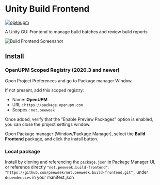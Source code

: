# Unity Build Frontend

[![openupm](https://img.shields.io/npm/v/net.peeweek.build-frontend?label=openupm&registry_uri=https://package.openupm.com)](https://openupm.com/packages/net.peeweek.build-frontend/)

A Unity GUI Frontend to manage build batches and review build reports

![Build Frontend Screenshot](https://github.com/peeweek/net.peeweek.build-frontend/raw/master/Resources%7E/Screenshot.png)

## Install

### OpenUPM Scoped Registry (2020.3 and newer)

Open Project Preferences and go to Package manager Window.

If not present, add this scoped registry:

* Name: **OpenUPM**
* URL : `https://package.openupm.com`
* Scopes : `net.peeweek`

Once added, verify that the "Enable Preview Packages" option is enabled, you can close the project settings window.

Open Package manager (Window/Package Manager), select the **Build Frontend** package, and click the install button.

### Local package

Install by cloning and referencing the `package.json` in Package Manager UI, or reference directly `"net.peeweek.build-frontend": "https://github.com/peeweek/net.peeweek.build-frontend.git",` under `dependencies` in your manifest.json



